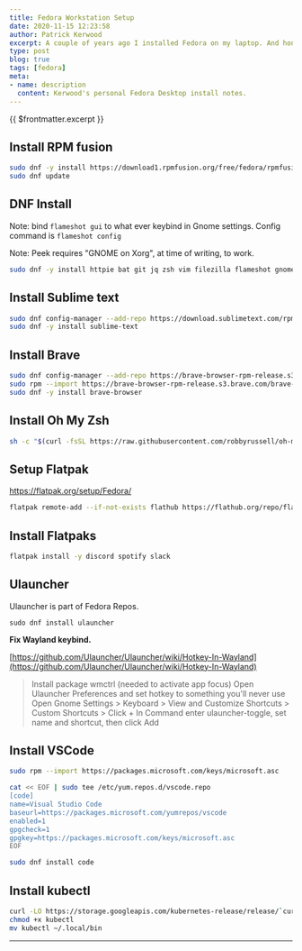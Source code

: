 ```yaml
---
title: Fedora Workstation Setup
date: 2020-11-15 12:23:58
author: Patrick Kerwood
excerpt: A couple of years ago I installed Fedora on my laptop. And honestly I haven't looked back since, I absolutely love my Fedora desktop. This post is just a list of commands I use to install my applications after a fresh Fedora install, for my own deteriorating memory.
type: post
blog: true
tags: [fedora]
meta:
- name: description
  content: Kerwood's personal Fedora Desktop install notes.
---
```

{{ $frontmatter.excerpt }}

## Install RPM fusion

```sh
sudo dnf -y install https://download1.rpmfusion.org/free/fedora/rpmfusion-free-release-$(rpm -E %fedora).noarch.rpm https://download1.rpmfusion.org/nonfree/fedora/rpmfusion-nonfree-release-$(rpm -E %fedora).noarch.rpm
sudo dnf update
```

## DNF Install

Note: bind `flameshot gui` to what ever keybind in Gnome settings. Config command is `flameshot config`

Note: Peek requires "GNOME on Xorg", at time of writing, to work.

```sh
sudo dnf -y install httpie bat git jq zsh vim filezilla flameshot gnome-tweaks papirus-icon-theme arc-theme remmina tilix celluloid peek ffmpeg podman buildah skopeo
```

## Install Sublime text

```sh
sudo dnf config-manager --add-repo https://download.sublimetext.com/rpm/stable/x86_64/sublime-text.repo
sudo dnf -y install sublime-text
```

## Install Brave

```sh
sudo dnf config-manager --add-repo https://brave-browser-rpm-release.s3.brave.com/x86_64/
sudo rpm --import https://brave-browser-rpm-release.s3.brave.com/brave-core.asc
sudo dnf -y install brave-browser
```

## Install Oh My Zsh

```sh
sh -c "$(curl -fsSL https://raw.githubusercontent.com/robbyrussell/oh-my-zsh/master/tools/install.sh)"
```

## Setup Flatpak

<https://flatpak.org/setup/Fedora/>

```sh
flatpak remote-add --if-not-exists flathub https://flathub.org/repo/flathub.flatpakrepo
```

## Install Flatpaks

```sh
flatpak install -y discord spotify slack
```

## Ulauncher

Ulauncher is part of Fedora Repos.
```
sudo dnf install ulauncher
```

**Fix Wayland keybind.**

[https://github.com/Ulauncher/Ulauncher/wiki/Hotkey-In-Wayland](https://github.com/Ulauncher/Ulauncher/wiki/Hotkey-In-Wayland)


> Install package wmctrl (needed to activate app focus)
> Open Ulauncher Preferences and set hotkey to something you'll never use
> Open Gnome Settings > Keyboard > View and Customize Shortcuts > Custom Shortcuts > Click +
> In Command enter ulauncher-toggle, set name and shortcut, then click Add


## Install VSCode

```sh
sudo rpm --import https://packages.microsoft.com/keys/microsoft.asc
```

```sh
cat << EOF | sudo tee /etc/yum.repos.d/vscode.repo
[code]
name=Visual Studio Code
baseurl=https://packages.microsoft.com/yumrepos/vscode
enabled=1
gpgcheck=1
gpgkey=https://packages.microsoft.com/keys/microsoft.asc
EOF
```

```sh
sudo dnf install code
```

## Install kubectl

```sh
curl -LO https://storage.googleapis.com/kubernetes-release/release/`curl -s https://storage.googleapis.com/kubernetes-release/release/stable.txt`/bin/linux/amd64/kubectl
chmod +x kubectl
mv kubectl ~/.local/bin
```
---